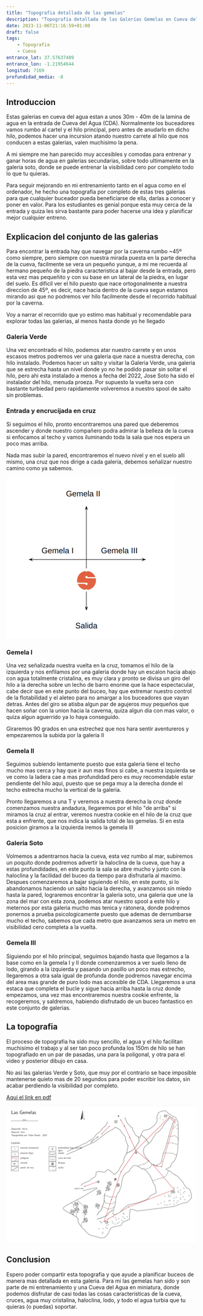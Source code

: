 ```yaml
---
title: "Topografia detallada de las gemelas"
description: "Topografía detallada de las Galerías Gemelas en Cueva del Agua (CDA). Descubre sus recorridos, restricciones y consejos para entrenar el espeleobuceo. Guía para buceadores." # <--- Pega aquí la descripción
date: 2023-11-06T21:16:59+01:00
draft: false
tags:
    - Topografia
    - Cueva
entrance_lat: 37.57637489
entrance_lon: -1.21954644
longitud: 7169
profundidad_media: -8
---
```


## Introduccion
Estas galerias en cueva del agua estan a unos 30m - 40m de la lamina de agua en la entrada de Cueva del Agua (CDA). Normalmente los buceadores vamos rumbo al cartel y el hilo principal, pero antes de anudarlo en dicho hilo, podemos hacer una incursion atando nuestro carrete al hilo que nos conducen a estas galerias, valen muchisimo la pena.

A mi siempre me han parecido muy accesibles y comodas para entrenar y ganar horas de agua en galerias secundarias, sobre todo ultimamente en la galeria soto, donde se puede entrenar la visibilidad cero por completo todo lo que tu quieras.

Para seguir mejorando en mi entrenamiento tanto en el agua como en el ordenador, he hecho una topografia por completo de estas tres galerias para que cualquier buceador pueda beneficiarse de ella, darlas a conocer y poner en valor. Para los estudiantes es genial porque esta muy cerca de la entrada y quiza les sirva bastante para poder hacerse una idea y planificar mejor cualquier entreno.

## Explicacion del conjunto de las galerias
Para encontrar la entrada hay que navegar por la caverna rumbo ~45º como siempre, pero siempre con nuestra mirada puesta en la parte derecha de la cueva, facilmente se vera un pequeño yunque, a mi me recuerda al hermano pequeño de la piedra caracteristica al bajar desde la entrada, pero esta vez mas pequeñito y con su base en un lateral de la piedra, en lugar del suelo. Es dificil ver el hilo puesto que nace ortogonalmente a nuestra direccion de 45º, es decir, nace hacia dentro de la cueva segun estamos mirando asi que no podremos ver hilo facilmente desde el recorrido habitual por la caverna.

Voy a narrar el recorrido que yo estimo mas habitual y recomendable para explorar todas las galerias, al menos hasta donde yo he llegado

### Galeria Verde
Una vez encontrado el hilo, podemos atar nuestro carrete y en unos escasos metros podremos ver una galeria que nace a nuestra derecha, con hilo instalado. Podemos hacer un salto y visitar la Galeria Verde, una galeria que se estrecha hasta un nivel donde yo no he podido pasar sin soltar el hilo, pero ahi esta instalado a menos a fecha del 2022, Jose Soto ha sido el instalador del hilo, menuda proeza. Por supuesto la vuelta sera con bastante turbiedad pero rapidamente volveremos a nuestro spool de salto sin problemas.

### Entrada y encrucijada en cruz
Si seguimos el hilo, pronto encontraremos una pared que deberemos ascender y donde nuestro compañero podra admirar la belleza de la cueva si enfocamos al techo y vamos iluminando toda la sala que nos espera un poco mas arriba.

Nada mas subir la pared, encontraremos el nuevo nivel y en el suelo alli mismo, una cruz que nos dirige a cada galeria, debemos señalizar nuestro camino como ya sabemos.

![Esquema de la T en cruz](cruz.png)


### Gemela I
Una vez señalizada nuestra vuelta en la cruz, tomamos el hilo de la izquierda y nos enfilamos por una galeria donde hay un escalon hacia abajo con agua totalmente cristalina, es muy clara y pronto se divisa un giro del hilo a la derecha sobre un lecho de barro enorme que la hace espectacular, cabe decir que en este punto del buceo, hay que extremar nuestro control de la flotabilidad y el aleteo para no amargar a los buceadores que vayan detras. Antes del giro se atisba algun par de agujeros muy pequeños que hacen soñar con la union hacia la caverna, quiza algun dia con mas valor, o quiza algun aguerrido ya lo haya conseguido.

Giraremos 90 grados en una estrechez que nos hara sentir aventureros y empezaremos la subida por la galeria II

### Gemela II
Seguimos subiendo lentamente puesto que esta galeria tiene el techo mucho mas cerca y hay que ir aun mas finos si cabe, a nuestra izquierda se ve como la ladera cae a mas profundidad pero es muy recomendable estar pendiente del hilo aqui, puesto que se pega muy a la derecha donde el techo estrecha mucho la vertical de la galeria.

Pronto llegaremos a una T y veremos a nuestra derecha la cruz donde comenzamos nuestra andadura, llegaremos por el hilo "de arriba" si miramos la cruz al entrar, veremos nuestra cookie en el hilo de la cruz que esta a enfrente, que nos indica la salida total de las gemelas. Si en esta posicion giramos a la izquierda iremos la gemela III

### Galeria Soto
Volmemos a adentrarnos hacia la cueva, esta vez rumbo al mar, subiremos un poquito donde podremos advertir la haloclina de la cueva, que hay a estas profundidades, en este punto la sala se abre mucho y junto con la haloclina y la facilidad del buceo da tiempo para disfrutarla al maximo. Despues comenzaremos a bajar siguiendo el hilo, en este punto, si lo abandonamos haciendo un salto hacia la derecha, y avanzamos sin miedo hasta la pared, lograremos encontrar la galeria soto, una galeria que une la zona del mar con esta zona, podemos atar nuestro spool a este hilo y meternos por esta galeria mucho mas tenica y ratonera, donde podremos ponernos a prueba psicologicamente puesto que ademas de derrumbarse mucho el techo, sabemos que cada metro que avanzamos sera un metro en visibilidad cero completa a la vuelta.


### Gemela III
Siguiendo por el hilo principal, seguimos bajando hasta que llegamos a la base como en la gemela I y II donde comenzaremos a ver suelo lleno de lodo, girando a la izquierda y pasando un pasillo un poco mas estrecho, llegaremos a otra sala igual de profunda donde podremos navegar encima del area mas grande de puro lodo mas accesible de CDA. Llegaremos a una estaca que completa el bucle y sigue hacia arriba hasta la cruz donde empezamos, una vez mas encontraremos nuestra cookie enfrente, la recogeremos, y saldremos, habiendo disfrutado de un buceo fantastico en este conjunto de galerias.


## La topografia
El proceso de topografia ha sido muy sencillo, el agua y el hilo facilitan muchisimo el trabajo y al ser tan poco profunda los 150m de hilo se han topografiado en un par de pasadas, una para la poligonal, y otra para el video y posterior dibujo en casa.

No asi las galerias Verde y Soto, que muy por el contrario se hace imposible mantenerse quieto mas de 20 segundos para poder escribir los datos, sin acabar perdiendo la visibilidad por completo.

[Aqui el link en pdf](cave_m.pdf)


![Topografia de las Gemelas](topo.png)

## Conclusion
Espero poder compartir esta topografia y que ayude a planificar buceos de manera mas detallada en esta galeria. Para mi las gemelas han sido y son parte de mi entrenamiento y una Cueva del Agua en miniatura, donde podemos disfrutar de casi todas las cosas caracteristicas de la cueva, cruces, agua muy cristalina, haloclina, lodo, y todo el agua turbia que tu quieras (o puedas) soportar.



